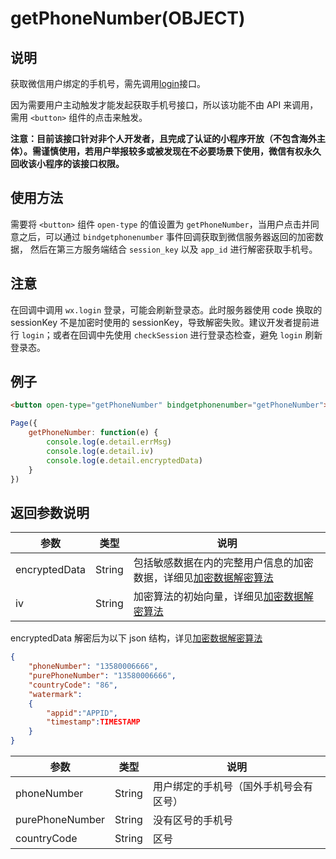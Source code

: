 # getPhoneNumber(OBJECT)
## 说明
获取微信用户绑定的手机号，需先调用[login](https://mp.weixin.qq.com/debug/wxadoc/dev/api/api-login.html#wxloginobject)接口。

因为需要用户主动触发才能发起获取手机号接口，所以该功能不由 API 来调用，需用 `<button>` 组件的点击来触发。 

**注意：目前该接口针对非个人开发者，且完成了认证的小程序开放（不包含海外主体）。需谨慎使用，若用户举报较多或被发现在不必要场景下使用，微信有权永久回收该小程序的该接口权限。**

## 使用方法

需要将 `<button>` 组件 `open-type` 的值设置为 `getPhoneNumber`，当用户点击并同意之后，可以通过 `bindgetphonenumber` 事件回调获取到微信服务器返回的加密数据， 然后在第三方服务端结合 `session_key` 以及 `app_id` 进行解密获取手机号。 

## 注意
在回调中调用 `wx.login` 登录，可能会刷新登录态。此时服务器使用 code 换取的 sessionKey 不是加密时使用的 sessionKey，导致解密失败。建议开发者提前进行 `login`；或者在回调中先使用 `checkSession` 进行登录态检查，避免 `login` 刷新登录态。


## 例子
```html
<button open-type="getPhoneNumber" bindgetphonenumber="getPhoneNumber"> </button> 
```

```javascript
Page({ 
    getPhoneNumber: function(e) { 
		console.log(e.detail.errMsg) 
		console.log(e.detail.iv) 
		console.log(e.detail.encryptedData) 
	} 
}) 
```
## 返回参数说明

| 参数            | 类型     | 说明                                       |
| ------------- | ------ | ---------------------------------------- |
| encryptedData | String | 包括敏感数据在内的完整用户信息的加密数据，详细见[加密数据解密算法](https://mp.weixin.qq.com/debug/wxadoc/dev/api/signature.html#加密数据解密算法) |
| iv            | String | 加密算法的初始向量，详细见[加密数据解密算法](https://mp.weixin.qq.com/debug/wxadoc/dev/api/signature.html#加密数据解密算法) |

encryptedData 解密后为以下 json 结构，详见[加密数据解密算法](https://mp.weixin.qq.com/debug/wxadoc/dev/api/signature.html#加密数据解密算法)

```json
{
    "phoneNumber": "13580006666",  
    "purePhoneNumber": "13580006666", 
    "countryCode": "86",
    "watermark":
    {
        "appid":"APPID",
        "timestamp":TIMESTAMP
    }
}
```

| 参数              | 类型     | 说明                              |
| --------------- | ------ | ------------------------------- |
| phoneNumber     | String | 用户绑定的手机号（国外手机号会有区号） |
| purePhoneNumber | String | 没有区号的手机号                        |
| countryCode     | String | 区号                              |
